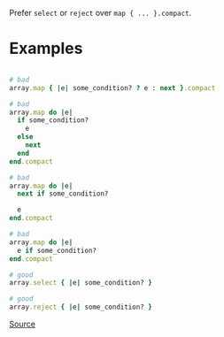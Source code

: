 
Prefer `select` or `reject` over `map { ... }.compact`.

# Examples

```ruby

# bad
array.map { |e| some_condition? ? e : next }.compact

# bad
array.map do |e|
  if some_condition?
    e
  else
    next
  end
end.compact

# bad
array.map do |e|
  next if some_condition?

  e
end.compact

# bad
array.map do |e|
  e if some_condition?
end.compact

# good
array.select { |e| some_condition? }

# good
array.reject { |e| some_condition? }
```

[Source](http://www.rubydoc.info/gems/rubocop/RuboCop/Cop/Style/MapCompactWithConditionalBlock)